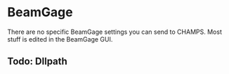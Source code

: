 # BeamGage

There are no specific BeamGage settings you can send to CHAMPS. Most stuff is edited in the BeamGage GUI.

## Todo: Dllpath
